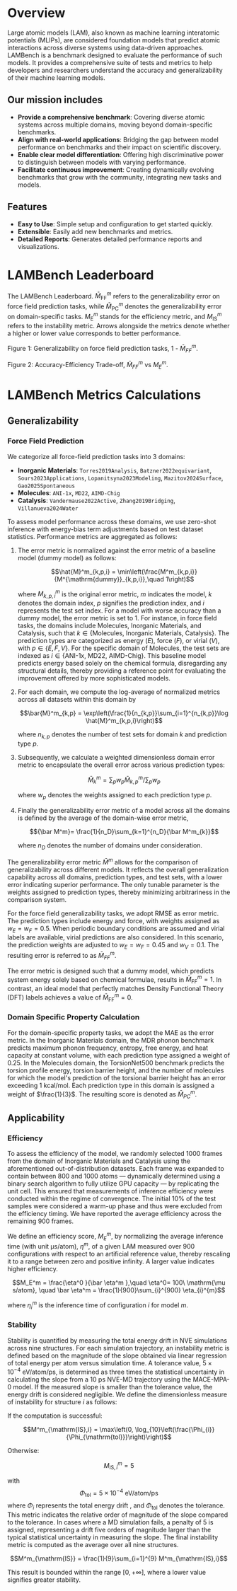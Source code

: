 # Overview

Large atomic models (LAM), also known as machine learning interatomic potentials (MLIPs), are considered foundation models that predict atomic interactions across diverse systems using data-driven approaches. LAMBench is a benchmark designed to evaluate the performance of such models. It provides a comprehensive suite of tests and metrics to help developers and researchers understand the accuracy and generalizability of their machine learning models.

## Our mission includes

- **Provide a comprehensive benchmark**: Covering diverse atomic systems across multiple domains, moving beyond domain-specific benchmarks.
- **Align with real-world applications**: Bridging the gap between model performance on benchmarks and their impact on scientific discovery.
- **Enable clear model differentiation**: Offering high discriminative power to distinguish between models with varying performance.
- **Facilitate continuous improvement**: Creating dynamically evolving benchmarks that grow with the community, integrating new tasks and models.

## Features

- **Easy to Use**: Simple setup and configuration to get started quickly.
- **Extensible**: Easily add new benchmarks and metrics.
- **Detailed Reports**: Generates detailed performance reports and visualizations.

# LAMBench Leaderboard

The LAMBench Leaderboard.
$\bar M^m_{\mathrm{FF}}$ refers to the generalizability error on force field prediction tasks, while $\bar M^m_{\mathrm{PC}}$ denotes the generalizability error on domain-specific tasks.
$M_{\mathrm{E}}^m$ stands for the efficiency metric, and $M^m_{\mathrm{IS}}$ refers to the instability metric. Arrows alongside the metrics denote whether a higher or lower value corresponds to better performance.

<!-- radar plot -->
Figure 1: Generalizability on force field prediction tasks, 1 - $\bar{M}^m_{FF}$.
<!-- scatter plot -->
Figure 2: Accuracy-Efficiency Trade-off, $\bar{M}^m_{FF}$ vs $M_E^m$.

# LAMBench Metrics Calculations

## Generalizability

### Force Field Prediction

We categorize all force-field prediction tasks into 3 domains:

- **Inorganic Materials**: `Torres2019Analysis`, `Batzner2022equivariant`, `Sours2023Applications`, `Lopanitsyna2023Modeling`, `Mazitov2024Surface`, `Gao2025Spontaneous`
- **Molecules**: `ANI-1x`, `MD22`, `AIMD-Chig`
- **Catalysis**: `Vandermause2022Active`, `Zhang2019Bridging`, `Villanueva2024Water`

To assess model performance across these domains, we use zero-shot inference with energy-bias term adjustments based on test dataset statistics. Performance metrics are aggregated as follows:

1. The error metric is normalized against the error metric of a baseline model (dummy model) as follows:

    $$\hat{M}^m_{k,p,i} = \min\left(\frac{M^m_{k,p,i}}{M^{\mathrm{dummy}}_{k,p,i}},\quad 1\right)$$

    where $M^m_{k,p,i}$ is the original error metric, $m$ indicates the model, $k$ denotes the domain index, $p$ signifies the prediction index, and $i$ represents the test set index. For a model with worse accuracy than a dummy model, the error metric is set to 1.
    For instance, in force field tasks, the domains include Molecules, Inorganic Materials, and Catalysis, such that $k \in \{\text{Molecules, Inorganic Materials, Catalysis}\}$. The prediction types are categorized as energy ($E$), force ($F$), or virial ($V$), with $p \in \{E, F, V\}$.
    For the specific domain of Molecules, the test sets are indexed as $i \in \{\text{ANI-1x, MD22, AIMD-Chig}\}$. This baseline model predicts energy based solely on the chemical formula, disregarding any structural details, thereby providing a reference point for evaluating the improvement offered by more sophisticated models.

2. For each domain, we compute the log-average of normalized metrics across all datasets  within this domain by

    $$\bar{M}^m_{k,p} = \exp\left(\frac{1}{n_{k,p}}\sum_{i=1}^{n_{k,p}}\log \hat{M}^m_{k,p,i}\right)$$

    where $n_{k,p}$ denotes the number of test sets for domain $k$ and prediction type $p$.

3. Subsequently, we calculate a weighted dimensionless domain error metric to encapsulate the overall error across various prediction types:

    $$\bar{M}^m_{k}  = \sum_p w_{p} \bar{M}^m_{k,p} \Bigg/ \sum_p w_{p}$$

    where $w_{p}$ denotes the weights assigned to each prediction type $p$.

4. Finally the generalizability error metric of a model across all the domains is defined by the average of the domain-wise error metric,

    $${\bar M^m}= \frac{1}{n_D}\sum_{k=1}^{n_D}{\bar M^m_{k}}$$

    where $n_D$ denotes the number of domains under consideration.

The generalizability error metric $\bar M^m$ allows for the comparison of generalizability across different models.
It reflects the overall generalization capability across all domains, prediction types, and test sets, with a lower error indicating superior performance.
The only tunable parameter is the weights assigned to prediction types, thereby minimizing arbitrariness in the comparison system.

For the force field generalizability tasks, we adopt RMSE as error metric.
The prediction types include energy and force, with weights assigned as $w_E = w_F = 0.5$.
When periodic boundary conditions are assumed and virial labels are available, virial predictions are also considered.
In this scenario, the prediction weights are adjusted to $w_E = w_F = 0.45$ and $w_V = 0.1$.
The resulting error is referred to as $\bar M^{m}_{FF}$.

The error metric is designed such that a dummy model, which predicts system energy solely based on chemical formulae, results in $\bar{M}^m_{\mathrm{FF}}=1$.
In contrast, an ideal model that perfectly matches Density Functional Theory (DFT) labels achieves a value of $\bar{M}^m_{\mathrm{FF}}=0$.

### Domain Specific Property Calculation

For the domain-specific property tasks, we adopt the MAE as the error metric.
In the Inorganic Materials domain, the MDR phonon benchmark predicts maximum phonon
frequency, entropy, free energy, and heat capacity at constant volume, with each prediction type assigned a weight of 0.25.
In the Molecules domain, the TorsionNet500 benchmark predicts the torsion profile energy, torsion barrier height, and the number of molecules for which the model's prediction of the torsional barrier height has an error exceeding 1 kcal/mol.
Each prediction type in this domain is assigned a weight of $\frac{1}{3}$.
The resulting score is denoted as $\bar M^{m}_{PC}$.

## Applicability

### Efficiency

To assess the efficiency of the model, we randomly selected 1000 frames from the domain of Inorganic Materials and Catalysis using the aforementioned out-of-distribution datasets. Each frame was expanded to contain between 800 and 1000 atoms — dynamically determined using a binary search algorithm to fully utilize GPU capacity — by replicating the unit cell. This ensured that measurements of inference efficiency were conducted within the regime of convergence. The initial 10% of the test samples were considered a warm-up phase and thus were excluded from the efficiency timing. We have reported the average efficiency across the remaining 900 frames.

We define an efficiency score,  $M_E^m$, by normalizing the average inference time (with unit $\mathrm{\mu s/atom}$), $\bar \eta^m$, of a given LAM measured over 900 configurations with respect to an artificial reference value, thereby rescaling it to a range between zero and positive infinity. A larger value indicates higher efficiency.

$$M_E^m = \frac{\eta^0 }{\bar \eta^m },\quad \eta^0= 100\  \mathrm{\mu s/atom}, \quad \bar \eta^m = \frac{1}{900}\sum_{i}^{900} \eta_{i}^{m}$$

where $\eta_{i}^{m}$ is the inference time of configuration $i$ for model $m$.

### Stability

Stability is quantified by measuring the total energy drift in NVE simulations across nine structures.
For each simulation trajectory, an instability metric is defined based on the magnitude of the slope obtained via linear regression of total energy per atom versus simulation time. A tolerance value, $5\times10^{-4} \ \mathrm{eV/atom/ps}$,  is determined as three times the statistical uncertainty in calculating the slope from a 10 ps NVE-MD trajectory using the MACE-MPA-0 model. If the measured slope is smaller than the tolerance value, the energy drift is considered negligible. We define the dimensionless measure of instability for structure $i$ as follows:

If the computation is successful:

$$M^m_{\mathrm{IS},i} = \max\left(0, \log_{10}\left(\frac{\Phi_{i}}{\Phi_{\mathrm{tol}}}\right)\right)$$

Otherwise:

$$M^m_{\mathrm{IS},i} = 5$$

with
$$\Phi_{\mathrm{tol}} = 5 \times 10^{-4} \ \mathrm{eV/atom/ps}$$
where $\Phi_i$ represents the total energy drift , and $\Phi_{\mathrm{tol}}$ denotes the tolerance.
This metric indicates the relative order of magnitude of the slope compared to the tolerance.
In cases where a MD simulation fails, a penalty of 5 is assigned, representing a drift five orders of magnitude larger than the typical statistical uncertainty in measuring the slope.
The final instability metric is computed as the average over all nine structures.

$$M^m_{\mathrm{IS}} = \frac{1}{9}\sum_{i=1}^{9} M^m_{\mathrm{IS},i}$$

This result is bounded within the range $[0, +\infty]$, where a lower value signifies greater stability.
